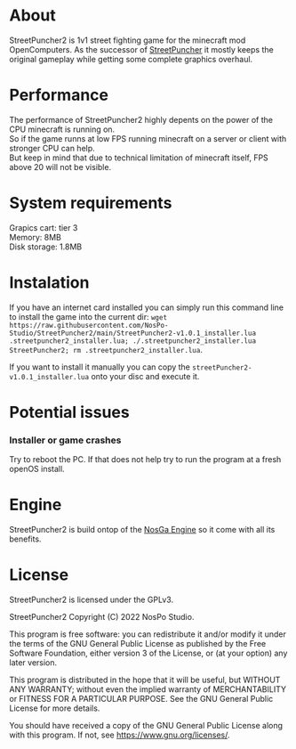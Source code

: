 # About
StreetPuncher2 is 1v1 street fighting game for the minecraft mod OpenComputers.
As the successor of [StreetPuncher](https://github.com/MisterNoNameLP/StreetPuncher) it mostly keeps the original gameplay while getting some complete graphics overhaul.

# Performance
The performance of StreetPuncher2 highly depents on the power of the CPU minecraft is running on.  
So if the game runns at low FPS running minecraft on a server or client with stronger CPU can help.  
But keep in mind that due to technical limitation of minecraft itself, FPS above 20 will not be visible.  

# System requirements
Grapics cart: tier 3  
Memory: 8MB  
Disk storage: 1.8MB

# Instalation
If you have an internet card installed you can simply run this command line to install the game into the current dir: `wget https://raw.githubusercontent.com/NosPo-Studio/StreetPuncher2/main/StreetPuncher2-v1.0.1_installer.lua .streetpuncher2_installer.lua; ./.streetpuncher2_installer.lua StreetPuncher2; rm .streetpuncher2_installer.lua`.

If you want to install it manually you can copy the `streetPuncher2-v1.0.1_installer.lua` onto your disc and execute it.

# Potential issues
### Installer or game crashes
Try to reboot the PC. If that does not help try to run the program at a fresh openOS install.

# Engine
StreetPuncher2 is build ontop of the [NosGa Engine](https://github.com/NosPo-Studio/NosGa-Engine) so it come with all its benefits.

# License
StreetPuncher2 is licensed under the GPLv3.

StreetPuncher2 Copyright (C) 2022 NosPo Studio.

This program is free software: you can redistribute it and/or modify it under the terms of the GNU General Public License as published by the Free Software Foundation, either version 3 of the License, or (at your option) any later version.

This program is distributed in the hope that it will be useful, but WITHOUT ANY WARRANTY; without even the implied warranty of MERCHANTABILITY or FITNESS FOR A PARTICULAR PURPOSE. See the GNU General Public License for more details.

You should have received a copy of the GNU General Public License along with this program. If not, see https://www.gnu.org/licenses/.
